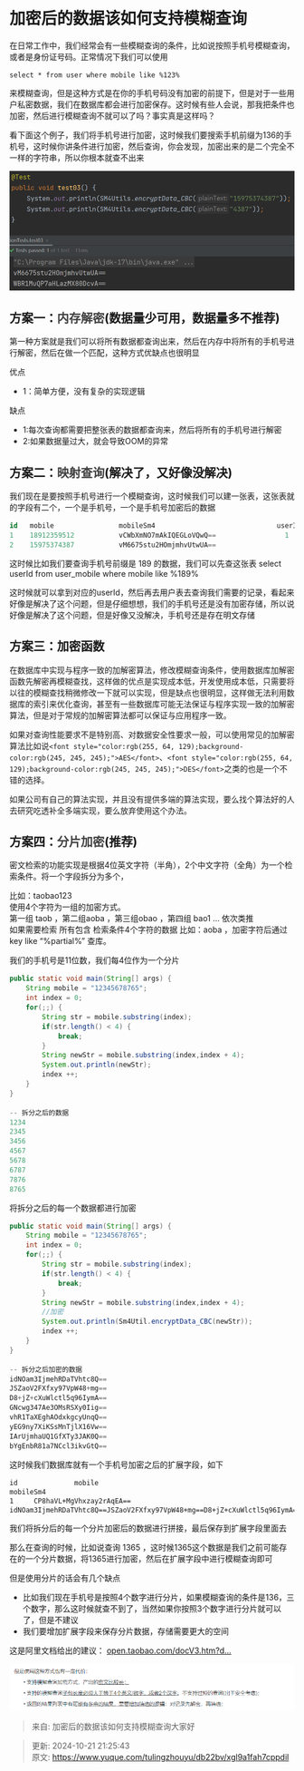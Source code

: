 # 加密后的数据该如何支持模糊查询

在日常工作中，我们经常会有一些模糊查询的条件，比如说按照手机号模糊查询，或者是身份证号码。正常情况下我们可以使用

```plsql
select * from user where mobile like %123%
```

来模糊查询，但是这种方式是在你的手机号码没有加密的前提下，但是对于一些用户私密数据，我们在数据库都会进行加密保存。这时候有些人会说，那我把条件也加密，然后进行模糊查询不就可以了吗？事实真是这样吗？

看下面这个例子，我们将手机号进行加密，这时候我们要搜索手机前缀为136的手机号，这时候你讲条件进行加密，然后查询，你会发现，加密出来的是二个完全不一样的字符串，所以你根本就查不出来

![1729508972314-33b76e35-a7dc-4dc1-9abd-a2fbb4ff1136.png](./img/QbETGpGMlch8cHNA/1729508972314-33b76e35-a7dc-4dc1-9abd-a2fbb4ff1136-049844.png)

## 方案一：**<font style="color:#404040;">内存解密</font>**(数据量少可用，数据量多不推荐)
第一种方案就是我们可以将所有数据都查询出来，然后在内存中将所有的手机号进行解密，然后在做一个匹配，这种方式优缺点也很明显

优点

+ 1：简单方便，没有复杂的实现逻辑

缺点

+ 1:每次查询都需要把整张表的数据都查询来，然后将所有的手机号进行解密
+ 2:如果数据量过大，就会导致OOM的异常

## 方案二：**<font style="color:#404040;">映射查询</font>**(解决了，又好像没解决)
我们现在是要按照手机号进行一个模糊查询，这时候我们可以建一张表，这张表就的字段有二个，一个是手机号，一个是手机号加密后的数据

```sql
id   mobile                mobileSm4                              userID
1    18912359512           vCWbXmNO7mAkIQEGLoVQwQ==                 1
2    15975374387           vM6675stu2HOmjmhvUtwUA==            			2
```

这时候比如我们要查询手机号前缀是 189 的数据，我们可以先查这张表 select userId from user_mobile where mobile like %189%

这时候就可以拿到对应的userId，然后再去用户表去查询我们需要的记录，看起来好像是解决了这个问题，但是仔细想想，我们的手机号还是没有加密存储，所以说好像是解决了这个问题，但是好像又没解决，手机号还是存在明文存储

## 方案三：加密函数
<font style="color:rgb(33, 33, 33);">在数据库中实现与程序一致的加解密算法，修改模糊查询条件，使用数据库加解密函数先解密再模糊查找，这样做的优点是实现成本低，开发使用成本低，只需要将以往的模糊查找稍微修改一下就可以实现，但是缺点也很明显，这样做无法利用数据库的索引来优化查询，甚至有一些数据库可能无法保证与程序实现一致的加解密算法，但是对于常规的加解密算法都可以保证与应用程序一致。</font>

<font style="color:rgb(33, 33, 33);">如果对查询性能要求不是特别高、对数据安全性要求一般，可以使用常见的加解密算法比如说</font>`<font style="color:rgb(255, 64, 129);background-color:rgb(245, 245, 245);">AES</font>`<font style="color:rgb(33, 33, 33);">、</font>`<font style="color:rgb(255, 64, 129);background-color:rgb(245, 245, 245);">DES</font>`<font style="color:rgb(33, 33, 33);">之类的也是一个不错的选择。</font>

<font style="color:rgb(33, 33, 33);">如果公司有自己的算法实现，并且没有提供多端的算法实现，要么找个算法好的人去研究吃透补全多端实现，要么放弃使用这个办法。</font>

## 方案四：**<font style="color:#404040;">分片加密</font>**(推荐)
密文检索的功能实现是根据4位英文字符（半角），2个中文字符（全角）为一个检索条件。将一个字段拆分为多个，

比如：taobao123  
使用4个字符为一组的加密方式。  
第一组 taob ，第二组aoba ，第三组obao ，第四组 bao1 … 依次类推  
如果需要检索 所有包含 检索条件4个字符的数据 比如：aoba ，加密字符后通过key like “%partial%” 查库。

我们的手机号是11位数，我们每4位作为一个分片

```java
public static void main(String[] args) {
    String mobile = "12345678765";
    int index = 0;
    for(;;) {
        String str = mobile.substring(index);
        if(str.length() < 4) {
            break;
        }
        String newStr = mobile.substring(index,index + 4);
        System.out.println(newStr);
        index ++;
    }
}

-- 拆分之后的数据
1234
2345
3456
4567
5678
6787
7876
8765
```

将拆分之后的每一个数据都进行加密

```java
public static void main(String[] args) {
    String mobile = "12345678765";
    int index = 0;
    for(;;) {
        String str = mobile.substring(index);
        if(str.length() < 4) {
            break;
        }
        String newStr = mobile.substring(index,index + 4);
        //加密
        System.out.println(Sm4Util.encryptData_CBC(newStr));
        index ++;
    }
}

-- 拆分之后加密的数据
idNOam3IjmehRDaTVhtc8Q==
JSZaoV2FXfxy97VpW48+mg==
D8+jZ+cXuWlctl5q96IymA==
GNcwg347Ae3OMsRSXy0Iig==
vhR1TaXEghAOdxkgcyUnqQ==
yEG9ny7XiKSsMnTjlX16Vw==
IArUjmhaUQ1GfXTy3JAK0Q==
bYgEnbR81a7NCcl3ikvGtQ==
```

这时候我们数据库就有一个手机号加密之后的扩展字段，如下

```plsql
id              mobile                                         mobileSm4                                     
1     CP8haVL+MgVhxzay2rAqEA==           idNOam3IjmehRDaTVhtc8Q==JSZaoV2FXfxy97VpW48+mg==D8+jZ+cXuWlctl5q96IymA==GNcwg347Ae3OMsRSXy0Iig==vhR1TaXEghAOdxkgcyUnqQ==yEG9ny7XiKSsMnTjlX16Vw==IArUjmhaUQ1GfXTy3JAK0Q==bYgEnbR81a7NCcl3ikvGtQ==
```

我们将拆分后的每一个分片加密后的数据进行拼接，最后保存到扩展字段里面去

那么在查询的时候，比如说查询 1365 ，这时候1365这个数据是我们之前可能存在的一个分片数据，将1365进行加密，然后在扩展字段中进行模糊查询即可

但是使用分片的话会有几个缺点

+ 比如我们现在手机号是按照4个数字进行分片，如果模糊查询的条件是136，三个数字，那么这时候就查不到了，当然如果你按照3个数字进行分片就可以了，但是不建议
+ 我们要增加扩展字段来保存分片数据，存储需要更大的空间

这是阿里文档给出的建议： [open.taobao.com/docV3.htm?d…](https://link.juejin.cn/?target=https%3A%2F%2Fopen.taobao.com%2FdocV3.htm%3FdocId%3D106213%26docType%3D1)

![1729500107388-110bfeb1-313f-4217-95a3-81155230f986.png](./img/QbETGpGMlch8cHNA/1729500107388-110bfeb1-313f-4217-95a3-81155230f986-296441.png)



> 来自: 加密后的数据该如何支持模糊查询大家好
>



> 更新: 2024-10-21 21:25:43  
> 原文: <https://www.yuque.com/tulingzhouyu/db22bv/xgl9a1fah7cppdil>